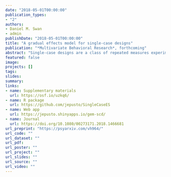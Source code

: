 ```yaml
---
date: "2018-05-01T00:00:00"
publication_types:
- "2"
authors:
- Daniel M. Swan
- admin
publishDate: "2018-05-01T00:00:00"
title: "A gradual effects model for single-case designs"
publication: "*Multivariate Behavioral Research*, forthcoming"
abstract: "Single-case designs are a class of repeated measures experiments used to evaluate the effects of interventions for specialized populations, such as individuals with low-incidence disabilities. There has been growing interest in systematic reviews and syntheses of evidence from single-case designs, but there remains a need to further develop appropriate statistical models and effect sizes for data from the designs. We propose a novel model for single-case data that exhibit non-linear time trends created by an intervention that produces gradual effects, which build up and dissipate over time. The model expresses a structural relationship between a pattern of treatment assignment and an outcome variable, making it appropriate for both treatment reversal and multiple baseline designs. It is formulated as a generalized linear model so that it can be applied to outcomes measured as frequency counts or proportions, both of which are commonly used in single-case research, while providing readily interpretable effect size estimates such as log response ratios or log odds ratios. We demonstrate the gradual effects model by applying it to data from a single-case study and examine the performance of proposed estimation methods in a Monte Carlo simulation of frequency count data."
featured: false
image: 
projects: []
tags: 
slides: 
summary: 
links:
- name: Supplementary materials
  url: https://osf.io/uzkq6/
- name: R package
  url: https://github.com/jepusto/SingleCaseES
- name: Web app
  url: https://jepusto.shinyapps.io/gem-scd/
- name: Journal
  url: https://doi.org/10.1080/00273171.2018.1466681
url_preprint: "https://psyarxiv.com/vh964/"
url_code: ""
url_dataset: ""
url_pdf: 
url_poster: ""
url_project: ""
url_slides: ""
url_source: ""
url_video: ""
---
```

